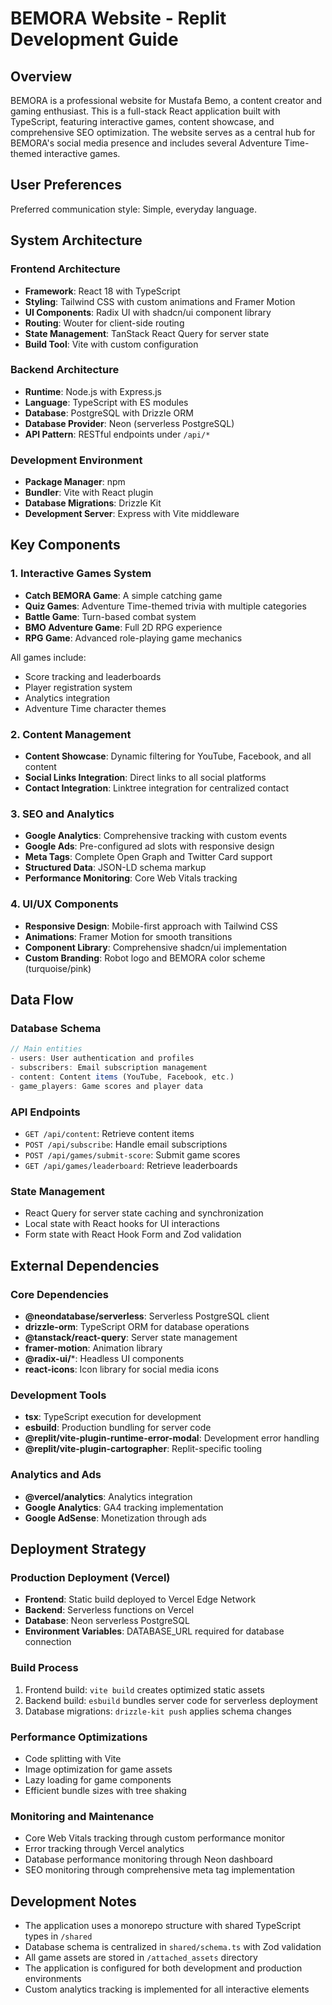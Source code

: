 # BEMORA Website - Replit Development Guide

## Overview

BEMORA is a professional website for Mustafa Bemo, a content creator and gaming enthusiast. This is a full-stack React application built with TypeScript, featuring interactive games, content showcase, and comprehensive SEO optimization. The website serves as a central hub for BEMORA's social media presence and includes several Adventure Time-themed interactive games.

## User Preferences

Preferred communication style: Simple, everyday language.

## System Architecture

### Frontend Architecture
- **Framework**: React 18 with TypeScript
- **Styling**: Tailwind CSS with custom animations and Framer Motion
- **UI Components**: Radix UI with shadcn/ui component library
- **Routing**: Wouter for client-side routing
- **State Management**: TanStack React Query for server state
- **Build Tool**: Vite with custom configuration

### Backend Architecture
- **Runtime**: Node.js with Express.js
- **Language**: TypeScript with ES modules
- **Database**: PostgreSQL with Drizzle ORM
- **Database Provider**: Neon (serverless PostgreSQL)
- **API Pattern**: RESTful endpoints under `/api/*`

### Development Environment
- **Package Manager**: npm
- **Bundler**: Vite with React plugin
- **Database Migrations**: Drizzle Kit
- **Development Server**: Express with Vite middleware

## Key Components

### 1. Interactive Games System
- **Catch BEMORA Game**: A simple catching game
- **Quiz Games**: Adventure Time-themed trivia with multiple categories
- **Battle Game**: Turn-based combat system
- **BMO Adventure Game**: Full 2D RPG experience
- **RPG Game**: Advanced role-playing game mechanics

All games include:
- Score tracking and leaderboards
- Player registration system
- Analytics integration
- Adventure Time character themes

### 2. Content Management
- **Content Showcase**: Dynamic filtering for YouTube, Facebook, and all content
- **Social Links Integration**: Direct links to all social platforms
- **Contact Integration**: Linktree integration for centralized contact

### 3. SEO and Analytics
- **Google Analytics**: Comprehensive tracking with custom events
- **Google Ads**: Pre-configured ad slots with responsive design
- **Meta Tags**: Complete Open Graph and Twitter Card support
- **Structured Data**: JSON-LD schema markup
- **Performance Monitoring**: Core Web Vitals tracking

### 4. UI/UX Components
- **Responsive Design**: Mobile-first approach with Tailwind CSS
- **Animations**: Framer Motion for smooth transitions
- **Component Library**: Comprehensive shadcn/ui implementation
- **Custom Branding**: Robot logo and BEMORA color scheme (turquoise/pink)

## Data Flow

### Database Schema
```typescript
// Main entities
- users: User authentication and profiles
- subscribers: Email subscription management  
- content: Content items (YouTube, Facebook, etc.)
- game_players: Game scores and player data
```

### API Endpoints
- `GET /api/content`: Retrieve content items
- `POST /api/subscribe`: Handle email subscriptions
- `POST /api/games/submit-score`: Submit game scores
- `GET /api/games/leaderboard`: Retrieve leaderboards

### State Management
- React Query for server state caching and synchronization
- Local state with React hooks for UI interactions
- Form state with React Hook Form and Zod validation

## External Dependencies

### Core Dependencies
- **@neondatabase/serverless**: Serverless PostgreSQL client
- **drizzle-orm**: TypeScript ORM for database operations
- **@tanstack/react-query**: Server state management
- **framer-motion**: Animation library
- **@radix-ui/***: Headless UI components
- **react-icons**: Icon library for social media icons

### Development Tools
- **tsx**: TypeScript execution for development
- **esbuild**: Production bundling for server code
- **@replit/vite-plugin-runtime-error-modal**: Development error handling
- **@replit/vite-plugin-cartographer**: Replit-specific tooling

### Analytics and Ads
- **@vercel/analytics**: Analytics integration
- **Google Analytics**: GA4 tracking implementation
- **Google AdSense**: Monetization through ads

## Deployment Strategy

### Production Deployment (Vercel)
- **Frontend**: Static build deployed to Vercel Edge Network
- **Backend**: Serverless functions on Vercel
- **Database**: Neon serverless PostgreSQL
- **Environment Variables**: DATABASE_URL required for database connection

### Build Process
1. Frontend build: `vite build` creates optimized static assets
2. Backend build: `esbuild` bundles server code for serverless deployment
3. Database migrations: `drizzle-kit push` applies schema changes

### Performance Optimizations
- Code splitting with Vite
- Image optimization for game assets
- Lazy loading for game components
- Efficient bundle sizes with tree shaking

### Monitoring and Maintenance
- Core Web Vitals tracking through custom performance monitor
- Error tracking through Vercel analytics
- Database performance monitoring through Neon dashboard
- SEO monitoring through comprehensive meta tag implementation

## Development Notes

- The application uses a monorepo structure with shared TypeScript types in `/shared`
- Database schema is centralized in `shared/schema.ts` with Zod validation
- All game assets are stored in `/attached_assets` directory
- The application is configured for both development and production environments
- Custom analytics tracking is implemented for all interactive elements